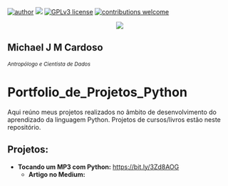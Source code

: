 [![author](https://img.shields.io/badge/author-michaelcardoso-red.svg)](https://www.linkedin.com/in/michael-cardoso-84a9a0b2/) [![](https://img.shields.io/badge/python-3.7+-blue.svg)](https://www.python.org/downloads/release/python-365/) [![GPLv3 license](https://img.shields.io/badge/License-GPLv3-blue.svg)](http://perso.crans.org/besson/LICENSE.html) [![contributions welcome](https://img.shields.io/badge/contributions-welcome-brightgreen.svg?style=flat)](https://github.com/michaeljmcardoso/Portfolio-de-Projetos_DataScience)

<p align="center">
  <img src="https://miro.medium.com/max/720/1*LI7W501SErbGaQxTYDOKLA.webp">
</p>

## Michael J M Cardoso
<sub>*Antropólogo e Cientista de Dados* </sub>

# Portfolio_de_Projetos_Python
Aqui reúno meus projetos realizados no âmbito de desenvolvimento do aprendizado da linguagem Python. Projetos de cursos/livros estão neste repositório.

## Projetos:

* **Tocando um MP3 com Python:** https://bit.ly/3Zd8AOG
  * **Artigo no Medium:** 
